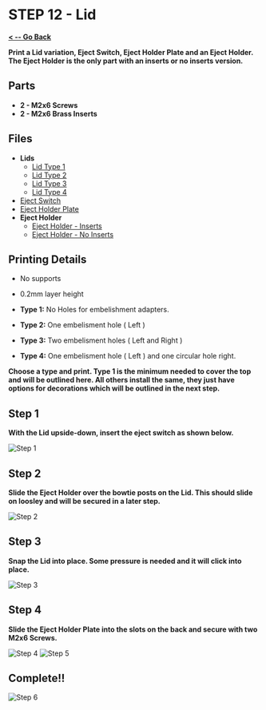 # STEP 12 - Lid

**[< -- Go Back](../README.md)**

**Print a Lid variation, Eject Switch, Eject Holder Plate and an Eject Holder. The Eject Holder is the only part with an inserts or no inserts version.**

## Parts

* **2 - M2x6 Screws**
* **2 - M2x6 Brass Inserts**

## Files

* **Lids**
	* [Lid Type 1](../Models%20-%20Common/Lids/Lid%20Type%201.3mf)
	* [Lid Type 2](../Models%20-%20Common/Lids/Lid%20Type%202.3mf)
	* [Lid Type 3](../Models%20-%20Common/Lids/Lid%20Type%203.3mf)
	* [Lid Type 4](../Models%20-%20Common/Lids/Lid%20Type%204.3mf)
* [Eject Switch](../Models%20-%20Common/Eject%20System/Eject%20Switch.3mf)
* [Eject Holder Plate](../Models%20-%20Common/Eject%20System/Eject%20Holder%20Plate.3mf)
* **Eject Holder**
	* [Eject Holder - Inserts](../Models%20-%20Inserts/Eject%20Holder.3mf)
	* [Eject Holder - No Inserts](../Models%20-%20No%20Inserts/Eject%20Holder.3mf)

## Printing Details

* No supports
* 0.2mm layer height

* **Type 1:** No Holes for embelishment adapters.
* **Type 2:** One embelisment hole ( Left )
* **Type 3:** Two embelisment holes ( Left and Right )
* **Type 4:** One embelisment hole ( Left ) and one circular hole right.

**Choose a type and print. Type 1 is the minimum needed to cover the top and will be outlined here. All others install the same, they just have options for decorations which will be outlined in the next step.**

## Step 1

**With the Lid upside-down, insert the eject switch as shown below.**

![Step 1](../Images/Common/Lid/Step1.png "Step 1")

## Step 2

**Slide the Eject Holder over the bowtie posts on the Lid. This should slide on loosley and will be secured in a later step.**

![Step 2](../Images/Common/Lid/Step2.png "Step 2")

## Step 3

**Snap the Lid into place. Some pressure is needed and it will click into place.**

![Step 3](../Images/Common/Lid/Step3.png "Step 3")

## Step 4

**Slide the Eject Holder Plate into the slots on the back and secure with two M2x6 Screws.**

![Step 4](../Images/Common/Lid/Step4.png "Step 4")
![Step 5](../Images/Common/Lid/Step5.png "Step 5")

## Complete!!

![Step 6](../Images/Common/Lid/Step6.png "Step 6")
